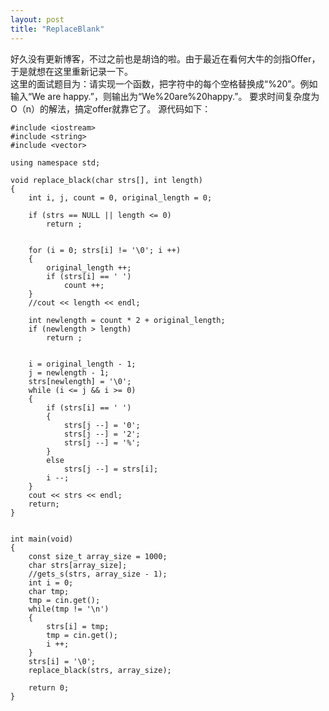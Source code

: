 ```yaml
---
layout: post
title: "ReplaceBlank"
---
```

好久没有更新博客，不过之前也是胡诌的啦。由于最近在看何大牛的剑指Offer，于是就想在这里重新记录一下。  
这里的面试题目为：请实现一个函数，把字符中的每个空格替换成“%20”。例如输入“We are happy.”，则输出为“We%20are%20happy.”。
要求时间复杂度为O（n）的解法，搞定offer就靠它了。
源代码如下：

~~~
#include <iostream>
#include <string>
#include <vector>

using namespace std;

void replace_black(char strs[], int length)
{
	int i, j, count = 0, original_length = 0;

	if (strs == NULL || length <= 0)
		return ;


	for (i = 0; strs[i] != '\0'; i ++)
	{
		original_length ++;
		if (strs[i] == ' ')
			count ++;
	}
	//cout << length << endl;

	int newlength = count * 2 + original_length;
	if (newlength > length)
		return ;


	i = original_length - 1;
	j = newlength - 1;
	strs[newlength] = '\0';
	while (i <= j && i >= 0)
	{
		if (strs[i] == ' ')
		{
			strs[j --] = '0';
			strs[j --] = '2';
			strs[j --] = '%';
		}
		else
			strs[j --] = strs[i];
		i --;
	}
	cout << strs << endl;
	return;
}


int main(void)
{
	const size_t array_size = 1000;
	char strs[array_size];
	//gets_s(strs, array_size - 1);
	int i = 0;
	char tmp;
	tmp = cin.get();
	while(tmp != '\n')
	{
		strs[i] = tmp;
		tmp = cin.get();
		i ++;
	}
	strs[i] = '\0';
	replace_black(strs, array_size);

	return 0;
}
~~~
